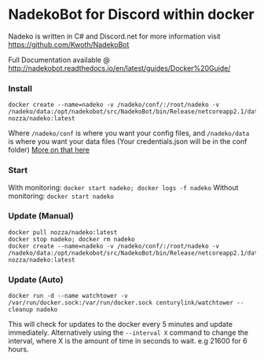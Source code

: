 # NadekoBot for Discord within docker
Nadeko is written in C# and Discord.net for more information visit https://github.com/Kwoth/NadekoBot

Full Documentation available @ http://nadekobot.readthedocs.io/en/latest/guides/Docker%20Guide/

### Install

    docker create --name=nadeko -v /nadeko/conf/:/root/nadeko -v /nadeko/data:/opt/nadekobot/src/NadekoBot/bin/Release/netcoreapp2.1/data nozza/nadeko:latest
	
Where `/nadeko/conf` is where you want your config files, and `/nadeko/data` is where you want your data files
(Your credentials.json will be in the conf folder) [More on that here](http://nadekobot.readthedocs.io/en/latest/JSON%20Explanations/)

### Start

With monitoring: `docker start nadeko; docker logs -f nadeko`
Without monitoring: `docker start nadeko`

### Update (Manual)

    docker pull nozza/nadeko:latest
    docker stop nadeko; docker rm nadeko
    docker create --name=nadeko -v /nadeko/conf/:/root/nadeko -v /nadeko/data:/opt/nadekobot/src/NadekoBot/bin/Release/netcoreapp2.1/data nozza/nadeko:latest
	
### Update (Auto)

	docker run -d --name watchtower -v /var/run/docker.sock:/var/run/docker.sock centurylink/watchtower --cleanup nadeko
	
This will check for updates to the docker every 5 minutes and update immediately. Alternatively using the `--interval X` command to change the interval, where X is the amount of time in seconds to wait. e.g 21600 for 6 hours.
